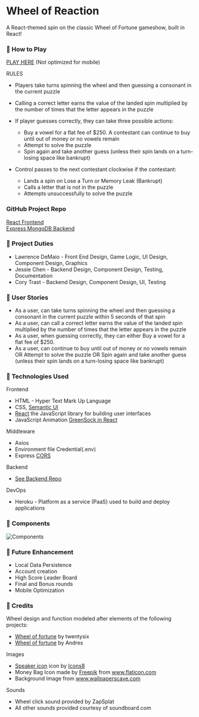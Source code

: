 #  **Wheel of Reaction**

A React-themed spin on the classic Wheel of Fortune gameshow, built in React!

### &#x1F535; How to Play

<a target="_blank" href="https://wheel-of-reaction.herokuapp.com/">PLAY HERE</a> (Not optimized for mobile)

RULES
- Players take turns spinning the wheel and then guessing a consonant in the current puzzle 
- Calling a correct letter earns the value of the landed spin multiplied by the number of times that the letter appears in the puzzle
- If player guesses correctly, they can take three possible actions:
   - Buy a vowel for a flat fee of $250. A contestant can continue to buy until out of money or no vowels remain
   - Attempt to solve the puzzle
   - Spin again and take another guess (unless their spin lands on a turn-losing space like bankrupt)

- Control passes to the next contestant clockwise if the contestant: 
   - Lands a spin on Lose a Turn or Memory Leak (Bankrupt)
   - Calls a letter that is not in the puzzle
   - Attempts unsuccessfully to solve the puzzle



### GitHub Project Repo
<a href="https://github.com/d-mayo/project4-frontend/" target="_blank">React Frontend</a><br>
<a href="https://github.com/ycjessie/project4-backend/" target="_blank">Express MongoDB Backend</a>

### &#x1F535; Project Duties


<ul>
<li>Lawrence DeMaio - Front End Design, Game Logic, UI Design, Component Design, Graphics</li>
<li>Jessie Chen - Backend Design, Component Design, Testing, Documentation </li>
<li>Cory Trast - Backend Design, Component Design, UI, Testing</li>
</ul>

### &#x1F535; User Stories
* As a user, can take turns spinning the wheel and then guessing a consonant in the current puzzle within 5 seconds of that spin 
* As a user, can call a correct letter earns the value of the landed spin multiplied by the number of times that the letter appears in the puzzle
* As a user, when guessing correctly, they can either Buy a vowel for a flat fee of $250. 
* As a user, can continue to buy until out of money or no vowels remain OR Attempt to solve the puzzle OR Spin again and take another guess (unless their spin lands on a turn-losing space like bankrupt)




### &#x1F535; **Technologies Used**


Frontend
<ul>
<li>HTML - Hyper Text Mark Up Language </li>
<li>CSS, <a href="https://semantic-ui.com/i" target="_blank">Semantic UI</a></li>
<li><a href="https://reactjs.org/" target="_blank">React</a>  the JavaScript library for building user interfaces</li>
<li>JavaScript Animation <a href="https://bitworking.github.io/react-gsap/" target="_blank">GreenSock in React</a></li>


</ul>
Middleware
<ul>
<li>Axios </li>
<li>Environment file Credential(.env) </li>
<li>Express <a href="https://expressjs.com/en/resources/middleware/cors.html" target="_blank">CORS</a></li>

</ul>
Backend 

 - <a href="https://github.com/ycjessie/project4-backend/" target="_blank"> See Backend Repo</a>
   
DevOps
<ul>
<li>Heroku - Platform as a service (PaaS) used to build and deploy applications</li>
</ul>

### &#x1F535; **Components**
![Components](https://github.com/ycjessie/project4-backend/blob/master/public/image/Components.png)


### &#x1F535; Future Enhancement
- Local Data Persistence 
- Account creation
- High Score Leader Board
- Final and Bonus rounds
- Mobile Optimization

### &#x1F535; Credits
Wheel design and function modeled after elements of the following projects:
<ul>
   <li> <a href="https://codepen.io/twentysix/pen/abopqNp?editors=1111" target="_blank"> Wheel of fortune</a> by twentysix </li>
   <li> <a href="https://codepen.io/andere_s/pen/oqvroJ" target="_blank"> Wheel of fortune</a> by Andres </li>
</ul>

Images
<ul>
<li><a target="_blank" href="https://icons8.com/icons/set/speaker">Speaker icon</a> icon by <a target="_blank" href="https://icons8.com">Icons8</a></li>
<li>Money Bag Icon made by <a href="https://www.flaticon.com/authors/freepik" title="Freepik">Freepik</a> from <a href="https://www.flaticon.com/" title="Flaticon">www.flaticon.com</a></li>
<li>Background Image from <a href="https://wallpapercave.com/w/6AGfPRi" title="Wallpaperscave">www.wallpaperscave.com</a> </li>
</ul>

Sounds
<ul>
   <li>Wheel click sound provided by ZapSplat
   </li>
   <li>All other sounds provided courtesy of soundboard.com</li>

</ul>



